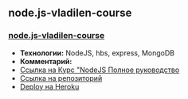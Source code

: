 ## node.js-vladilen-course

### [node.js-vladilen-course](node.js-vladilen-course/pablic/app.js "перейти на сайт")
  - **Технологии:** NodeJS, hbs, express, MongoDB
  - **Комментарий:** 
  - [Ссылка на Курс "NodeJS Полное руководство](https://webformyself.com/node/ "перейти на сайт")
  - [Ссылка на репозиторий](https://github.com/CyberPunk10/node.js-vladilen-course)
  - [Deploy на Heroku](https://nodejs-course-vladilen-minin.herokuapp.com/)

